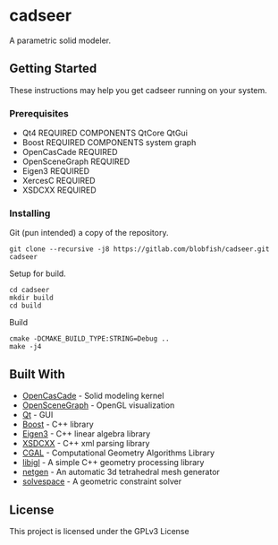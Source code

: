 # cadseer

A parametric solid modeler.

## Getting Started

These instructions may help you get cadseer running on your system.

### Prerequisites

* Qt4 REQUIRED COMPONENTS QtCore QtGui
* Boost REQUIRED COMPONENTS system graph
* OpenCasCade REQUIRED
* OpenSceneGraph REQUIRED
* Eigen3 REQUIRED
* XercesC REQUIRED
* XSDCXX REQUIRED


### Installing

Git (pun intended) a copy of the repository.

```
git clone --recursive -j8 https://gitlab.com/blobfish/cadseer.git cadseer
```

Setup for build.

```
cd cadseer
mkdir build
cd build
```

Build

```
cmake -DCMAKE_BUILD_TYPE:STRING=Debug ..
make -j4
```

## Built With

* [OpenCasCade](https://www.opencascade.com/) - Solid modeling kernel
* [OpenSceneGraph](http://www.openscenegraph.org/) - OpenGL visualization
* [Qt](https://www.qt.io/) - GUI
* [Boost](http://www.boost.org/) - C++ library
* [Eigen3](http://eigen.tuxfamily.org/index.php?title=Main_Page) - C++ linear algebra library
* [XSDCXX](http://www.codesynthesis.com/products/xsd/) - C++ xml parsing library
* [CGAL](https://www.cgal.org/) - Computational Geometry Algorithms Library
* [libigl](http://libigl.github.io/libigl/) - A simple C++ geometry processing library
* [netgen](https://sourceforge.net/projects/netgen-mesher/) - An automatic 3d tetrahedral mesh generator
* [solvespace](http://solvespace.com/index.pl/) - A geometric constraint solver

## License

This project is licensed under the GPLv3 License
